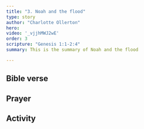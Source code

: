 ```yaml
---
title: "3. Noah and the flood"
type: story
author: "Charlotte Ollerton"
hero: 
video: '_vjjhMWJ2wE'
order: 3
scripture: "Genesis 1:1-2:4"
summary: This is the summary of Noah and the flood

---
```


## Bible verse

## Prayer

## Activity